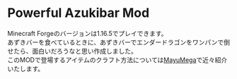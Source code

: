 # Powerful Azukibar Mod

Minecraft Forgeのバージョンは1.16.5でプレイできます。
<br>
あずきバーを食べているときに、あずきバーでエンダードラゴンをワンパンで倒せたら、面白いだろうなと思い作成しました。
<br>
このMODで登場するアイテムのクラフト方法については[MayuMega](https://mayumega.site/)で近々紹介いたします。

